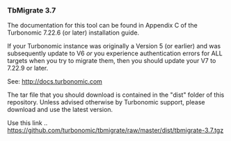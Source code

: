 ### TbMigrate 3.7

The documentation for this tool can be found in Appendix C of the Turbonomic 7.22.6 (or later) installation guide.

If your Turbonomic instance was originally a Version 5 (or earlier) and was subsequently update to V6 *or* you experience authentication errors for ALL targets when you try to migrate them, then you should update your V7 to 7.22.9 or later.

See: http://docs.turbonomic.com

The tar file that you should download is contained in the "dist" folder of this repository. Unless advised otherwise by Turbonomic support, please download and use the latest version.

Use this link .. https://github.com/turbonomic/tbmigrate/raw/master/dist/tbmigrate-3.7.tgz
